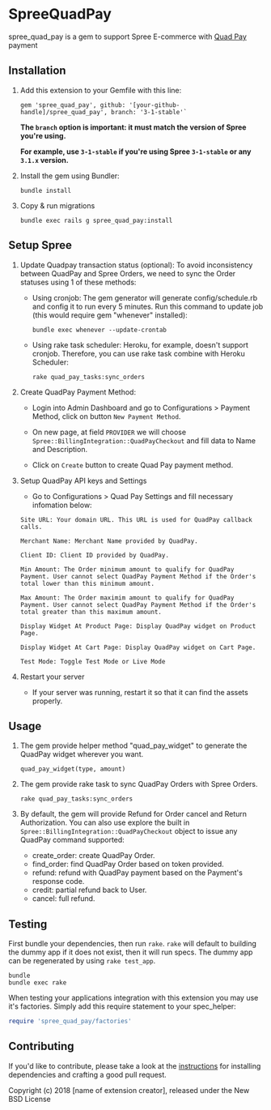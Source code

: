 SpreeQuadPay
============

spree_quad_pay is a gem to support Spree E-commerce with [Quad Pay](https://www.quadpay.com) payment

## Installation

1. Add this extension to your Gemfile with this line:

    ```
    gem 'spree_quad_pay', github: '[your-github-handle]/spree_quad_pay', branch: '3-1-stable'`
    ```

    **The `branch` option is important: it must match the version of Spree you're using.**

    **For example, use `3-1-stable` if you're using Spree `3-1-stable` or any `3.1.x` version.**

2. Install the gem using Bundler:

    ```
    bundle install
    ```

3. Copy & run migrations

    ```
    bundle exec rails g spree_quad_pay:install
    ```

## Setup Spree
1. Update Quadpay transaction status (optional): To avoid inconsistency between QuadPay and Spree Orders, we need to sync the Order statuses using 1 of these methods:

    * Using cronjob: The gem generator will generate config/schedule.rb and config it to run every 5 minutes. Run this command to update job (this would require gem "whenever" installed):

      ```
      bundle exec whenever --update-crontab
      ```

    * Using rake task scheduler: Heroku, for example, doesn't support cronjob. Therefore, you can use rake task combine with Heroku Scheduler:
      
      ```
      rake quad_pay_tasks:sync_orders
      ```


2. Create QuadPay Payment Method:

    * Login into Admin Dashboard and go to Configurations > Payment Method, click on button `New Payment Method`.

    * On new page, at field `PROVIDER` we will choose `Spree::BillingIntegration::QuadPayCheckout` and fill data to Name and Description.

    * Click on `Create` button to create Quad Pay payment method.


3. Setup QuadPay API keys and Settings

    * Go to Configurations > Quad Pay Settings and fill necessary infomation below:

    ```
    Site URL: Your domain URL. This URL is used for QuadPay callback calls.
    ```
    ```
    Merchant Name: Merchant Name provided by QuadPay.
    ```
    ```
    Client ID: Client ID provided by QuadPay.
    ```
    ```
    Min Amount: The Order minimum amount to qualify for QuadPay Payment. User cannot select QuadPay Payment Method if the Order's total lower than this minimum amount.
    ```
    ```
    Max Amount: The Order maximim amount to qualify for QuadPay Payment. User cannot select QuadPay Payment Method if the Order's total greater than this maximum amount.
    ```
    ```
    Display Widget At Product Page: Display QuadPay widget on Product Page.
    ```
    ```
    Display Widget At Cart Page: Display QuadPay widget on Cart Page.
    ```
    ```
    Test Mode: Toggle Test Mode or Live Mode
    ```

4. Restart your server

    * If your server was running, restart it so that it can find the assets properly.

## Usage
1. The gem provide helper method "quad_pay_widget" to generate the QuadPay widget wherever you want.

    ```
    quad_pay_widget(type, amount)
    ```

2. The gem provide rake task to sync QuadPay Orders with Spree Orders.

    ```
    rake quad_pay_tasks:sync_orders
    ```

3. By default, the gem will provide Refund for Order cancel and Return Authorization. You can also use explore the built in `Spree::BillingIntegration::QuadPayCheckout` object to issue any QuadPay command supported:

    * create_order: create QuadPay Order.
    * find_order: find QuadPay Order based on token provided.
    * refund: refund with QuadPay payment based on the Payment's response code.
    * credit: partial refund back to User.
    * cancel: full refund.

## Testing

First bundle your dependencies, then run `rake`. `rake` will default to building the dummy app if it does not exist, then it will run specs. The dummy app can be regenerated by using `rake test_app`.

    bundle
    bundle exec rake

When testing your applications integration with this extension you may use it's factories.
Simply add this require statement to your spec_helper:

```ruby
require 'spree_quad_pay/factories'
```


## Contributing

If you'd like to contribute, please take a look at the
[instructions](CONTRIBUTING.md) for installing dependencies and crafting a good
pull request.

Copyright (c) 2018 [name of extension creator], released under the New BSD License
